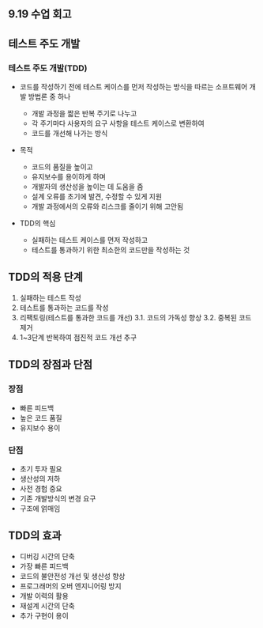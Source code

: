 ## 9.19 수업 회고

## 테스트 주도 개발

### 테스트 주도 개발(TDD)
- 코드를 작성하기 전에 테스트 케이스를 먼저 작성하는 방식을 따르는 소프트웨어 개발 방법론 중 하나
  - 개발 과정을 짧은 반복 주기로 나누고
  - 각 주기마다 사용자의 요구 사항을 테스트 케이스로 변환하여
  - 코드를 개선해 나가는 방식

- 목적
  - 코드의 품질을 높이고
  - 유지보수를 용이하게 하며
  - 개발자의 생산성을 높이는 데 도움을 줌
  - 설계 오류를 초기에 발견, 수정할 수 있게 지원
  - 개발 과정에서의 오류와 리스크를 줄이기 위해 고안됨
 
- TDD의 핵심
  - 실패하는 테스트 케이스를 먼저 작성하고
  - 테스트를 통과하기 위한 최소한의 코드만을 작성하는 것
 
## TDD의 적용 단계
1. 실패하는 테스트 작성
2. 테스트를 통과하는 코드를 작성
3. 리팩토링(테스트를 통과한 코드를 개선)
   3.1. 코드의 가독성 향상
   3.2. 중복된 코드 제거
4. 1~3단계 반복하여 점진적 코드 개선 추구

## TDD의 장점과 단점
### 장점
- 빠른 피드백
- 높은 코드 품질
- 유지보수 용이
### 단점
- 초기 투자 필요
- 생산성의 저하
- 사전 경험 중요
- 기존 개발방식의 변경 요구
- 구조에 얽매임

## TDD의 효과
- 디버깅 시간의 단축
- 가장 빠른 피드백
- 코드의 불안전성 개선 및 생산성 향상
- 프로그래머의 오버 엔지니어링 방지
- 개발 이력의 활용
- 재설계 시간의 단축
- 추가 구현이 용이

